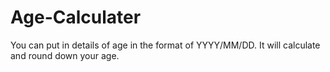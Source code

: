 # Age-Calculater
You can put in details of age in the format of YYYY/MM/DD. It will calculate and round down your age.
